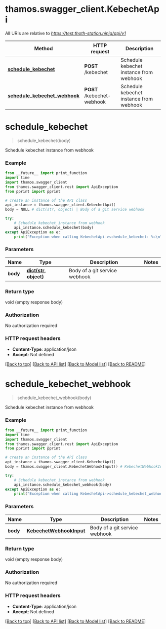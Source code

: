 # thamos.swagger_client.KebechetApi

All URIs are relative to *https://test.thoth-station.ninja/api/v1*

Method | HTTP request | Description
------------- | ------------- | -------------
[**schedule_kebechet**](KebechetApi.md#schedule_kebechet) | **POST** /kebechet | Schedule kebechet instance from webhook
[**schedule_kebechet_webhook**](KebechetApi.md#schedule_kebechet_webhook) | **POST** /kebechet-webhook | Schedule kebechet instance from webhook

# **schedule_kebechet**
> schedule_kebechet(body)

Schedule kebechet instance from webhook

### Example
```python
from __future__ import print_function
import time
import thamos.swagger_client
from thamos.swagger_client.rest import ApiException
from pprint import pprint

# create an instance of the API class
api_instance = thamos.swagger_client.KebechetApi()
body = NULL # dict(str, object) | Body of a git service webhook

try:
    # Schedule kebechet instance from webhook
    api_instance.schedule_kebechet(body)
except ApiException as e:
    print("Exception when calling KebechetApi->schedule_kebechet: %s\n" % e)
```

### Parameters

Name | Type | Description  | Notes
------------- | ------------- | ------------- | -------------
 **body** | [**dict(str, object)**](dict.md)| Body of a git service webhook | 

### Return type

void (empty response body)

### Authorization

No authorization required

### HTTP request headers

 - **Content-Type**: application/json
 - **Accept**: Not defined

[[Back to top]](#) [[Back to API list]](../README.md#documentation-for-api-endpoints) [[Back to Model list]](../README.md#documentation-for-models) [[Back to README]](../README.md)

# **schedule_kebechet_webhook**
> schedule_kebechet_webhook(body)

Schedule kebechet instance from webhook

### Example
```python
from __future__ import print_function
import time
import thamos.swagger_client
from thamos.swagger_client.rest import ApiException
from pprint import pprint

# create an instance of the API class
api_instance = thamos.swagger_client.KebechetApi()
body = thamos.swagger_client.KebechetWebhookInput() # KebechetWebhookInput | Body of a git service webhook

try:
    # Schedule kebechet instance from webhook
    api_instance.schedule_kebechet_webhook(body)
except ApiException as e:
    print("Exception when calling KebechetApi->schedule_kebechet_webhook: %s\n" % e)
```

### Parameters

Name | Type | Description  | Notes
------------- | ------------- | ------------- | -------------
 **body** | [**KebechetWebhookInput**](KebechetWebhookInput.md)| Body of a git service webhook | 

### Return type

void (empty response body)

### Authorization

No authorization required

### HTTP request headers

 - **Content-Type**: application/json
 - **Accept**: Not defined

[[Back to top]](#) [[Back to API list]](../README.md#documentation-for-api-endpoints) [[Back to Model list]](../README.md#documentation-for-models) [[Back to README]](../README.md)

